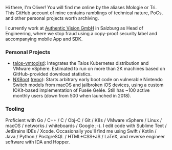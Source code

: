 Hi there, I'm Oliver! You will find me online by the aliases Mologie or Tri. This GitHub account of mine contains ramblings of technical nature, PoCs, and other personal projects worth archiving.

I currently work at [Authentic Vision GmbH](https://www.authenticvision.com/) in Salzburg as Head of Engineering, where we stop fraud using a copy-proof security label and accompanying mobile App and SDK.

### Personal Projects

* [talos-vmtoolsd](https://github.com/mologie/talos-vmtoolsd): Integrates the Talos Kubernetes distribution and VMware vSphere. Estimated to run on more than 2K machines based on GitHub-provided download statistics.
* [NXBoot](https://mologie.github.io/nxboot/) ([repo](https://github.com/mologie/NXBoot)): Starts arbitrary early boot code on vulnerable Nintendo Switch models from macOS and jailbroken iOS devices, using a custom IOKit-based implementation of Fusée Gelée. Still has ~100 active monthly users (down from 500 when launched in 2018). 

### Tooling

Proficient with Go / C++ / C / Obj-C / Git / K8s / VMware vSphere / Linux / macOS / networks / whiteboards / Google ;-). I edit code with Sublime Text / JetBrains IDEs / Xcode. Occasionally you'll find me using Swift / Kotlin / Java / Python / PostgreSQL / HTML+CSS+JS / LaTeX, and reverse engineer software with IDA and Hopper.
